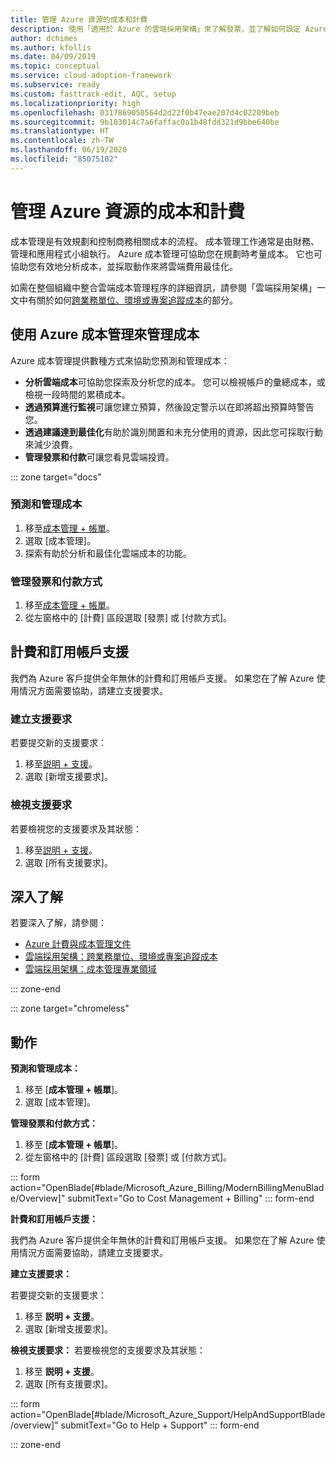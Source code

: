 ```yaml
---
title: 管理 Azure 資源的成本和計費
description: 使用「適用於 Azure 的雲端採用架構」來了解發票，並了解如何設定 Azure 資源的預算和付款。
author: dchimes
ms.author: kfollis
ms.date: 04/09/2019
ms.topic: conceptual
ms.service: cloud-adoption-framework
ms.subservice: ready
ms.custom: fasttrack-edit, AQC, setup
ms.localizationpriority: high
ms.openlocfilehash: 0317869050564d2d22f0b47eae207d4c02209beb
ms.sourcegitcommit: 9b183014c7a6faffac0a1b48fdd321d9bbe640be
ms.translationtype: HT
ms.contentlocale: zh-TW
ms.lasthandoff: 06/19/2020
ms.locfileid: "85075102"
---
```

<!-- cSpell:ignore dchimes -->

# <a name="manage-costs-and-billing-for-your-azure-resources"></a>管理 Azure 資源的成本和計費

成本管理是有效規劃和控制商務相關成本的流程。 成本管理工作通常是由財務、管理和應用程式小組執行。 Azure 成本管理可協助您在規劃時考量成本。 它也可協助您有效地分析成本，並採取動作來將雲端費用最佳化。

如需在整個組織中整合雲端成本管理程序的詳細資訊，請參閱「雲端採用架構」一文中有關於如何[跨業務單位、環境或專案追蹤成本](../azure-best-practices/track-costs.md)的部分。

## <a name="manage-your-costs-with-azure-cost-management"></a>使用 Azure 成本管理來管理成本

Azure 成本管理提供數種方式來協助您預測和管理成本：

- **分析雲端成本**可協助您探索及分析您的成本。 您可以檢視帳戶的彙總成本，或檢視一段時間的累積成本。
- **透過預算進行監視**可讓您建立預算，然後設定警示以在即將超出預算時警告您。
- **透過建議達到最佳化**有助於識別閒置和未充分使用的資源，因此您可採取行動來減少浪費。
- **管理發票和付款**可讓您看見雲端投資。

::: zone target="docs"

### <a name="predict-and-manage-costs"></a>預測和管理成本

1. 移至[成本管理 + 帳單](https://portal.azure.com/#blade/Microsoft_Azure_Billing/ModernBillingMenuBlade/Overview)。
1. 選取 [成本管理]。
1. 探索有助於分析和最佳化雲端成本的功能。

### <a name="manage-invoices-and-payment-methods"></a>管理發票和付款方式

1. 移至[成本管理 + 帳單](https://portal.azure.com/#blade/Microsoft_Azure_Billing/ModernBillingMenuBlade/Overview)。
1. 從左窗格中的 [計費] 區段選取 [發票] 或 [付款方式]。

## <a name="billing-and-subscription-support"></a>計費和訂用帳戶支援

我們為 Azure 客戶提供全年無休的計費和訂用帳戶支援。 如果您在了解 Azure 使用情況方面需要協助，請建立支援要求。

### <a name="create-a-support-request"></a>建立支援要求

若要提交新的支援要求：

1. 移至[説明 + 支援](https://portal.azure.com/#blade/Microsoft_Azure_Support/HelpAndSupportBlade/overview)。
1. 選取 [新增支援要求]。

### <a name="view-a-support-request"></a>檢視支援要求

若要檢視您的支援要求及其狀態：

1. 移至[説明 + 支援](https://portal.azure.com/#blade/Microsoft_Azure_Support/HelpAndSupportBlade/overview)。
1. 選取 [所有支援要求]。

## <a name="learn-more"></a>深入了解

若要深入了解，請參閱：

- [Azure 計費與成本管理文件](https://docs.microsoft.com/azure/billing)
- [雲端採用架構：跨業務單位、環境或專案追蹤成本](../azure-best-practices/track-costs.md)
- [雲端採用架構：成本管理專業領域](../../govern/cost-management/index.md)

::: zone-end

::: zone target="chromeless"

## <a name="actions"></a>動作

**預測和管理成本：**

1. 移至 [**成本管理 + 帳單**]。
1. 選取 [成本管理]。

**管理發票和付款方式：**

1. 移至 [**成本管理 + 帳單**]。
1. 從左窗格中的 [計費] 區段選取 [發票] 或 [付款方式]。

::: form action="OpenBlade[#blade/Microsoft_Azure_Billing/ModernBillingMenuBlade/Overview]" submitText="Go to Cost Management + Billing" ::: form-end

**計費和訂用帳戶支援：**

我們為 Azure 客戶提供全年無休的計費和訂用帳戶支援。 如果您在了解 Azure 使用情況方面需要協助，請建立支援要求。

**建立支援要求：**

若要提交新的支援要求：

1. 移至 **説明 + 支援**。
2. 選取 [新增支援要求]。

**檢視支援要求：** 若要檢視您的支援要求及其狀態：

1. 移至 **説明 + 支援**。
2. 選取 [所有支援要求]。

::: form action="OpenBlade[#blade/Microsoft_Azure_Support/HelpAndSupportBlade/overview]" submitText="Go to Help + Support" ::: form-end

::: zone-end
